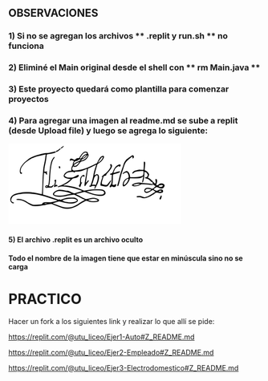 ##  OBSERVACIONES

### 1) Si no se agregan los archivos ** .replit y run.sh ** no funciona
### 2) Eliminé el Main original desde el shell con ** rm Main.java **
### 3) Este proyecto quedará como plantilla para comenzar proyectos
### 4) Para agregar una imagen al readme.md se sube a replit (desde Upload file) y luego se agrega lo siguiente:
![nombre alternativo](./imagen.png)  
#### 5) El archivo .replit es un archivo oculto
#### Todo el nombre de la imagen  tiene que estar en minúscula sino no se carga

# PRACTICO

Hacer un fork a los siguientes link y realizar lo que allí se pide:

https://replit.com/@utu_liceo/Ejer1-Auto#Z_README.md

https://replit.com/@utu_liceo/Ejer2-Empleado#Z_README.md

https://replit.com/@utu_liceo/Ejer3-Electrodomestico#Z_README.md

